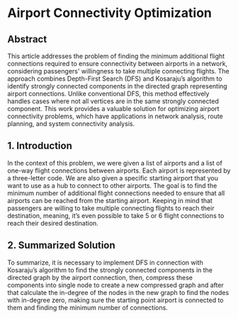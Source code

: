 # Airport Connectivity Optimization

## Abstract
This article addresses the problem of finding the minimum additional flight connections required to ensure connectivity between airports in a network, considering passengers' willingness to take multiple connecting flights. The approach combines Depth-First Search (DFS) and Kosaraju’s algorithm to identify strongly connected components in the directed graph representing airport connections. Unlike conventional DFS, this method effectively handles cases where not all vertices are in the same strongly connected component. This work provides a valuable solution for optimizing airport connectivity problems, which have applications in network analysis, route planning, and system connectivity analysis.

## 1. Introduction
In the context of this problem, we were given a list of airports and a list of one-way flight connections between airports. Each airport is represented by a three-letter code. We are also given a specific starting airport that you want to use as a hub to connect to other airports. The goal is to find the minimum number of additional flight connections needed to ensure that all airports can be reached from the starting airport. Keeping in mind that passengers are willing to take multiple connecting flights to reach their destination, meaning, it’s even possible to take 5 or 6 flight connections to reach their desired destination.

## 2. Summarized Solution
To summarize, it is necessary to implement DFS in connection with Kosaraju’s algorithm to find the strongly connected components in the directed graph by the airport connection, then, compress these components into single node to create a new compressed graph and after that calculate the in-degree of the nodes in the new graph to find the nodes with in-degree zero, making sure the starting point airport is connected to them and finding the minimum number of connections.
